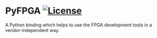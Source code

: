 # PyFPGA [![License](https://img.shields.io/badge/License-GPL--3.0-orange)](LICENSE)

A Python binding which helps to use the FPGA development tools in a vendor-independent way.